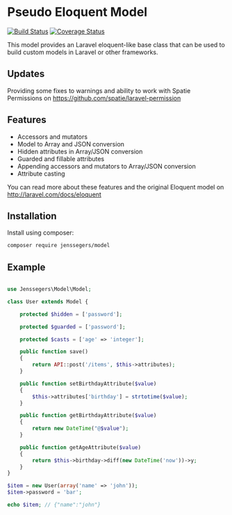 Pseudo Eloquent Model
=====

[![Build Status](http://img.shields.io/travis/jenssegers/model.svg)](https://travis-ci.org/jenssegers/model) [![Coverage Status](http://img.shields.io/coveralls/jenssegers/model.svg)](https://coveralls.io/r/jenssegers/model)

This model provides an Laravel eloquent-like base class that can be used to build custom models in Laravel or other frameworks.

Updates
--------
Providing some fixes to warnings and ability to work with Spatie Permissions on https://github.com/spatie/laravel-permission

Features
--------

 - Accessors and mutators
 - Model to Array and JSON conversion
 - Hidden attributes in Array/JSON conversion
 - Guarded and fillable attributes
 - Appending accessors and mutators to Array/JSON conversion
 - Attribute casting

You can read more about these features and the original Eloquent model on http://laravel.com/docs/eloquent

Installation
------------

Install using composer:

```bash
composer require jenssegers/model
```

Example
-------

```php

use Jenssegers\Model\Model;

class User extends Model {

    protected $hidden = ['password'];

    protected $guarded = ['password'];

    protected $casts = ['age' => 'integer'];

    public function save()
    {
        return API::post('/items', $this->attributes);
    }

    public function setBirthdayAttribute($value)
    {
        $this->attributes['birthday'] = strtotime($value);
    }

    public function getBirthdayAttribute($value)
    {
        return new DateTime("@$value");
    }

    public function getAgeAttribute($value)
    {
        return $this->birthday->diff(new DateTime('now'))->y;
    }
}

$item = new User(array('name' => 'john'));
$item->password = 'bar';

echo $item; // {"name":"john"}
```
